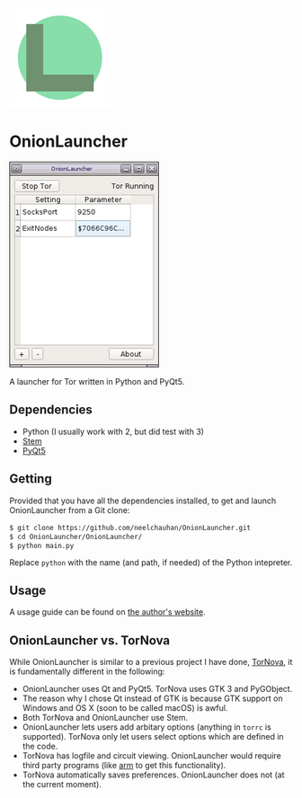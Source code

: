 ![OnionLauncher Logo](logo.png)
# OnionLauncher

![OnionLauncher Screenshot](screenshot.png)

A launcher for Tor written in Python and PyQt5.

## Dependencies

 * Python (I usually work with 2, but did test with 3)
 * [Stem](https://stem.torproject.org/)
 * [PyQt5](https://www.riverbankcomputing.com/software/pyqt/download5)

## Getting

Provided that you have all the dependencies installed, to get and launch
OnionLauncher from a Git clone:

	$ git clone https://github.com/neelchauhan/OnionLauncher.git
	$ cd OnionLauncher/OnionLauncher/
	$ python main.py

Replace `python` with the name (and path, if needed) of the Python intepreter.

## Usage

A usage guide can be found on
[the author's website](https://www.neelc.org/onionlauncher-guide.html).

## OnionLauncher vs. TorNova

While OnionLauncher is similar to a previous project I have done,
[TorNova](https://github.com/neelchauhan/TorNova), it is fundamentally
different in the following:

 * OnionLauncher uses Qt and PyQt5. TorNova uses GTK 3 and PyGObject.
  * The reason why I chose Qt instead of GTK is because GTK support on Windows
    and OS X (soon to be called macOS) is awful.
 * Both TorNova and OnionLauncher use Stem.
 * OnionLauncher lets users add arbitary options (anything in `torrc` is
   supported). TorNova only let users select options which are defined in the
   code.
 * TorNova has logfile and circuit viewing. OnionLauncher would require third
   party programs (like [arm](https://www.torproject.org/projects/arm.html.en)
   to get this functionality).
 * TorNova automatically saves preferences. OnionLauncher does not (at the
   current moment).
